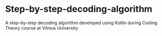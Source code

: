 # Step-by-step-decoding-algorithm
A step-by-step decoding algorithm developed using Kotlin during Coding Theory course at Vilnius University
